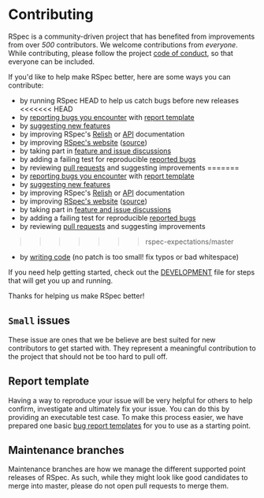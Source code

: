 <!---
<<<<<<< HEAD
This file was generated on 2018-04-17T19:41:56+02:00 from the rspec-dev repo.
=======
This file was generated on 2018-04-17T19:41:57+02:00 from the rspec-dev repo.
>>>>>>> rspec-expectations/master
DO NOT modify it by hand as your changes will get lost the next time it is generated.
-->

# Contributing

RSpec is a community-driven project that has benefited from improvements from over *500* contributors.
We welcome contributions from *everyone*. While contributing, please follow the project [code of conduct](CODE_OF_CONDUCT.md), so that everyone can be included.

If you'd like to help make RSpec better, here are some ways you can contribute:

  - by running RSpec HEAD to help us catch bugs before new releases
<<<<<<< HEAD
  - by [reporting bugs you encounter](https://github.com/rspec/rspec-core/issues/new) with [report template](#report-template)
  - by [suggesting new features](https://github.com/rspec/rspec-core/issues/new)
  - by improving RSpec's [Relish](https://relishapp.com/rspec) or [API](http://rspec.info/documentation/) documentation
  - by improving [RSpec's website](http://rspec.info/) ([source](https://github.com/rspec/rspec.github.io))
  - by taking part in [feature and issue discussions](https://github.com/rspec/rspec-core/issues)
  - by adding a failing test for reproducible [reported bugs](https://github.com/rspec/rspec-core/issues)
  - by reviewing [pull requests](https://github.com/rspec/rspec-core/pulls) and suggesting improvements
=======
  - by [reporting bugs you encounter](https://github.com/rspec/rspec-expectations/issues/new) with [report template](#report-template)
  - by [suggesting new features](https://github.com/rspec/rspec-expectations/issues/new)
  - by improving RSpec's [Relish](https://relishapp.com/rspec) or [API](http://rspec.info/documentation/) documentation
  - by improving [RSpec's website](http://rspec.info/) ([source](https://github.com/rspec/rspec.github.io))
  - by taking part in [feature and issue discussions](https://github.com/rspec/rspec-expectations/issues)
  - by adding a failing test for reproducible [reported bugs](https://github.com/rspec/rspec-expectations/issues)
  - by reviewing [pull requests](https://github.com/rspec/rspec-expectations/pulls) and suggesting improvements
>>>>>>> rspec-expectations/master
  - by [writing code](DEVELOPMENT.md) (no patch is too small! fix typos or bad whitespace)

If you need help getting started, check out the [DEVELOPMENT](DEVELOPMENT.md) file for steps that will get you up and running.

Thanks for helping us make RSpec better!

## `Small` issues

These issue are ones that we be believe are best suited for new contributors to
get started with. They represent a meaningful contribution to the project that
should not be too hard to pull off.

## Report template

Having a way to reproduce your issue will be very helpful for others to help confirm,
investigate and ultimately fix your issue. You can do this by providing an executable
test case. To make this process easier, we have prepared one basic
[bug report templates](REPORT_TEMPLATE.md) for you to use as a starting point.

## Maintenance branches

Maintenance branches are how we manage the different supported point releases
of RSpec. As such, while they might look like good candidates to merge into
master, please do not open pull requests to merge them.
